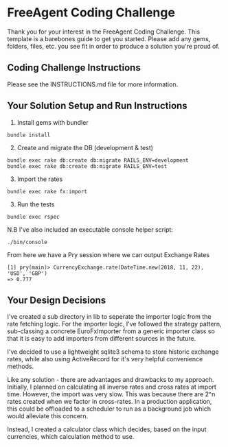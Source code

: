 # FreeAgent Coding Challenge

Thank you for your interest in the FreeAgent Coding Challenge.  This template is a barebones guide to get you started.  Please add any gems, folders, files, etc. you see fit in order to produce a solution you're proud of.

## Coding Challenge Instructions

Please see the INSTRUCTIONS.md file for more information.

## Your Solution Setup and Run Instructions

1. Install gems with bundler
```
bundle install
```

2. Create and migrate the DB (development & test)
```
bundle exec rake db:create db:migrate RAILS_ENV=development
bundle exec rake db:create db:migrate RAILS_ENV=test
```

3. Import the rates
```
bundle exec rake fx:import
```

3. Run the tests
```
bundle exec rspec
```

N.B
I've also included an executable console helper script:
```
./bin/console
```
From here we have a Pry session where we can output Exchange Rates

```
[1] pry(main)> CurrencyExchange.rate(DateTime.new(2018, 11, 22), 'USD', 'GBP')
=> 0.777
```
## Your Design Decisions

I've created a sub directory in lib to seperate the importer logic from the rate fetching logic.  For the importer logic, I've followed the strategy pattern, sub-classing a concrete EuroFxImporter from a generic importer class so that it is easy to add importers from different sources in the future.

I've decided to use a lightweight sqlite3 schema to store historic exchange rates, while also using ActiveRecord for it's very helpful convenience methods.

Like any solution - there are advantages and drawbacks to my approach.  Initially, I planned on calculating all inverse rates and cross rates at import time.  However, the import was very slow.  This was because there are 2^n rates created when we factor in cross-rates.  In a production application, this could be offloaded to a scheduler to run as a background job which would alleviate this concern. 

Instead, I created a calculator class which decides, based on the input currencies, which calculation method to use.
